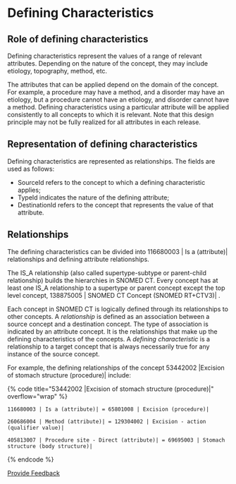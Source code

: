 # Defining Characteristics

## Role of defining characteristics

Defining characteristics represent the values of a range of relevant attributes. Depending on the nature of the concept, they may include etiology, topography, method, etc.

The attributes that can be applied depend on the domain of the concept. For example, a procedure may have a method, and a disorder may have an etiology, but a procedure cannot have an etiology, and disorder cannot have a method. Defining characteristics using a particular attribute will be applied consistently to all concepts to which it is relevant. Note that this design principle may not be fully realized for all attributes in each release.

## Representation of defining characteristics

Defining characteristics are represented as relationships. The fields are used as follows:

* SourceId refers to the concept to which a defining characteristic applies;
* TypeId indicates the nature of the defining attribute;
* DestinationId refers to the concept that represents the value of that attribute.

## Relationships

The defining characteristics can be divided into 116680003 | Is a (attribute)| relationships and defining attribute relationships.

The IS\_A relationship (also called supertype-subtype or parent-child relationship) builds the hierarchies in SNOMED CT. Every concept has at least one IS\_A relationship to a supertype or parent concept except the top level concept, 138875005 | SNOMED CT Concept (SNOMED RT+CTV3)| .

Each concept in SNOMED CT is logically defined through its relationships to other concepts. A _relationship_ is defined as an association between a source concept and a destination concept. The type of association is indicated by an attribute concept. It is the relationships that make up the defining characteristics of the concepts. A _defining characteristic_ is a relationship to a target concept that is always necessarily true for any instance of the source concept.

For example, the defining relationships of the concept 53442002 |Excision of stomach structure (procedure)| include:

{% code title="53442002 |Excision of stomach structure (procedure)|" overflow="wrap" %}
```
116680003 | Is a (attribute)| = 65801008 | Excision (procedure)|

260686004 | Method (attribute)| = 129304002 | Excision - action (qualifier value)|

405813007 | Procedure site - Direct (attribute)| = 69695003 | Stomach structure (body structure)|
```
{% endcode %}

<a href="https://docs.google.com/forms/d/e/1FAIpQLScTmbZIf0UEQwYDkY27EEWBkaiYkHSbR0_9DmFrMLXoQLyL7Q/viewform?usp=pp_url&#x26;entry.1767247133=SCT+Editorial+Guide&#x26;entry.670899847=Defining%20Characteristics" class="button primary">Provide Feedback</a>
